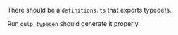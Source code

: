 There should be a `definitions.ts` that exports typedefs.

Run `gulp typegen` should generate it properly.
